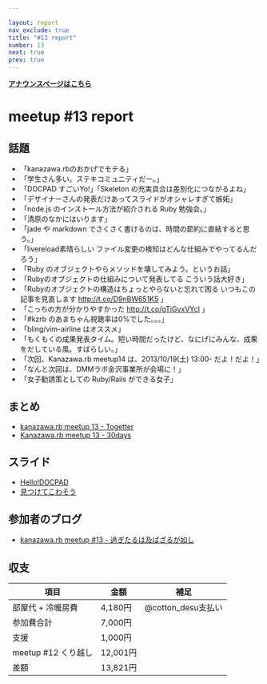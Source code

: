 ```yaml
---

layout: report
nav_exclude: true
title: "#13 report"
number: 13
next: true
prev: true
---
```


<p> <a href="/13/"><strong>アナウンスページはこちら</strong></a></p>

meetup #13 report
==================

話題
----

-   「kanazawa.rbのおかげでモテる」
-   「学生さん多い。ステキコミュニティだー。」
-   「DOCPAD すごいYo!」「Skeleton の充実具合は差別化につながるよね」
-   「デザイナーさんの発表だけあってスライドがオシャレすぎて嫉妬」
-   「node.js のインストール方法が紹介される Ruby 勉強会。」
-   「清原のなかにはいります」
-   「jade や markdown でさくさく書けるのは、時間の節約に直結すると思う。」
-   「livereload素晴らしい ファイル変更の検知はどんな仕組みでやってるんだろう」
-   「Ruby のオブジェクトやらメソッドを壊してみよう。というお話」
-   「Rubyのオブジェクトの仕組みについて発表してる こういう話大好き」
-   「Rubyのオブジェクトの構造はちょっとやらないと忘れて困る いつもこの記事を見直します <http://t.co/D9nBW651K5> 」
-   「こっちの方が分かりやすかった <http://t.co/gTjGvxVYcI> 」
-   「#kzrb のあまちゃん視聴率は0%でした。。。」
-   「bling/vim-airline はオススメ」
-   「もくもくの成果発表タイム。短い時間だったけど、なにげにみんな、成果をだしている風。すばらしい。」
-   「次回、Kanazawa.rb meetup14 は、2013/10/19(土) 13:00- だよ！だよ！」
-   「なんと次回は、DMMラボ金沢事業所が会場に！」
-   「女子勧誘策としての Ruby/Rails ができる女子」

まとめ
------

-   [kanazawa.rb meetup 13 - Togetter](http://togetter.com/li/570182)
-   [Kanazawa.rb meetup 13 - 30days](http://30d.jp/kzrb/3)

スライド
--------

-   [Hello!DOCPAD](https://speakerdeck.com/shirokuro331/hello-docpad)
-   [見つけてこわそう](https://speakerdeck.com/wtnabe/search-and-destroy-in-ruby)

参加者のブログ
--------------

-   [kanazawa.rb meetup #13 - 過ぎたるは及ばざるが如し](http://cotton-desu.hatenablog.com/entry/2013/09/30/232425)

収支
----

 | 項目                   | 金額       | 補足                  |
 | ---------------------- | ---------- | --------------------- |
 | 部屋代 + 冷暖房費      | 4,180円    | @cotton\_desu支払い   |
 | 参加費合計             | 7,000円    |                       |
 | 支援                   | 1,000円    |                       |
 | meetup #12 くり越し    | 12,001円   |                       |
 | 差額                   | 13,821円   |                       |


